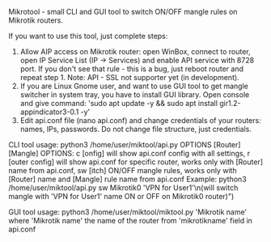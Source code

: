 Mikrotool - small CLI and GUI tool to switch ON/OFF mangle rules on Mikrotik routers.

If you want to use this tool, just complete steps:
1. Allow AIP access on Mikrotik router: open WinBox, connect to router, open IP Service List (IP -> Services) and enable API service with 8728 port. If you don't see that rule - this is a bug, just reboot router and repeat step 1. Note: API - SSL not supporter yet (in development).
2. If you are Linux Gnome user, and want to use GUI tool to get mangle switcher in system tray, you have to install GUI library. Open console and give command: 'sudo apt update -y && sudo apt install gir1.2-appindicator3-0.1 -y' 
3. Edit api.conf file (nano api.conf) and change credentials of your routers: names, IPs, passwords. Do not change file structure, just credentials.

CLI tool usage:
python3 /home/user/miktool/api.py OPTIONS [Router] [Mangle]
OPTIONS: c [onfig] will show api.conf config with all settings,
		 r [outer config] will show api.conf for specific router, works only with [Router] name from api.conf,
		 sw [itch] ON/OFF mangle rules, works only with [Router] name and [Mangle] rule name from api.conf
		 Example: python3 /home/user/miktool/api.py sw Mikrotik0 'VPN for User1'\n(will switch mangle with 'VPN for User1' name ON or OFF on Mikrotik0 router)")

GUI tool usage:
python3 /home/user/miktool/miktool.py 'Mikrotik name'
where 'Mikrotik name' the name of the router from 'mikrotikname' field in api.conf